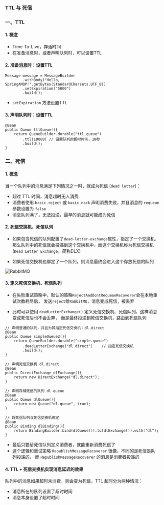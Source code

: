 ### TTL 与 死信

###  一、TTL
####  1. 概念
* Time-To-Live，存活时间
* 在准备消息时，或者声明队列时，可以设置TTL

####  2. 准备消息时：设置TTL
```
Message message = MessageBuilder
        .withBody("Hello, SpringAMQP!".getBytes(StandardCharsets.UTF_8))
        .setExpiration("5000")
        .build();
```

* `setExpiration` 方法设置TTL


####  3. 声明队列时：设置TTL
```
@Bean
public Queue ttlQueue(){
    return QueueBuilder.durable("ttl.queue") 
        .ttl(10000) // 设置队列的超时时间，10秒
        .build();
}
```


###  二、死信
#### 1. 概念
当一个队列中的消息满足下列情况之一时，就成为死信 (`dead letter`)：

* 超过 TTL 时间，消息超时无人消费
* 消费者使用 `basic.reject` 或 `basic.nack` 声明消费失败，并且消息的 `requeue` 参数设置为 `false`
* 消息队列满了，无法投递，最早的消息就可能成为死信


#### 2. 死信交换机、死信队列
* 如果包含死信的队列配置了`dead-letter-exchange`属性，指定了一个交换机，
那么队列中的死信就会投递到这个交换机中，而这个交换机称为死信交换机 (`Dead Letter Exchange`，简称DLX)

* 如果死信交换机也绑定了一个队列，则消息最终会进入这个存放死信的队列

![RabbitMQ](https://fgq233.github.io/imgs/other/rabbitMQ9.png)


#### 3. 定义死信交换机、死信队列
* 在失败重试策略中，默认的策略`RejectAndDontRequeueRecoverer`会在本地重试次数耗尽后，
发送`reject`给`RabbitMQ`，消息变成死信，被丢弃

* 此时可以使用 `deadLetterExchange()` 定义死信交换机、死信队列，这样消息变成死信后也不会丢弃，
而是最终投递到死信交换机，路由到死信队列

```
// 声明普通的队列，并且为其指定死信交换机：dl.direct
@Bean
public Queue simpleQueue2(){
    return QueueBuilder.durable("simple.queue") 
        .deadLetterExchange("dl.direct")    // 指定死信交换机
        .build();
}

// 声明死信交换机 dl.direct
@Bean
public DirectExchange dlExchange(){
    return new DirectExchange("dl.direct");
}

// 声明存储死信的队列 dl.queue
@Bean
public Queue dlQueue(){
    return new Queue("dl.queue", true);
}

// 将死信队列与死信交换机绑定
@Bean
public Binding dlBinding(){
    return BindingBuilder.bind(dlQueue()).to(dlExchange()).with("dl");
}
```

* 最后只要给死信队列定义消费者，就能重新消费死信了
* 这个逻辑和重试策略 `RepublishMessageRecoverer` 很像，不同的是死信是队列投递的，
而 `RepublishMessageRecoverer` 的消息是消费者投递的



#### 4. TTL + 死信交换机实现消息延迟的效果
队列中的消息如果超时未消费，则会变为死信，TTL 超时分为两种情况：

* 消息所在的队列设置了超时时间
* 消息本身设置了超时时间










